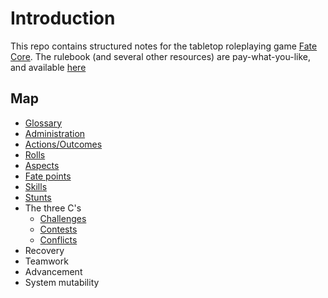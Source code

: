 # Introduction

This repo contains structured notes for the tabletop roleplaying game [Fate Core](https://www.evilhat.com/home/fate-core/). The rulebook (and several other resources) are pay-what-you-like, and available [here](https://www.evilhat.com/home/fate-core-downloads/)
## Map

* [Glossary](Glossary.md)
* [Administration](Administration.md)
* [Actions/Outcomes](Actions_Outcomes.md)
* [Rolls](Rolls.md)
* [Aspects](Aspects.md)
* [Fate points](Fate_Points.md)
* [Skills](Skills.md)
* [Stunts](Stunts.md)
* The three C's
  * [Challenges](Challenges.md)
  * [Contests]()
  * [Conflicts]()
* Recovery
* Teamwork
* Advancement
* System mutability
